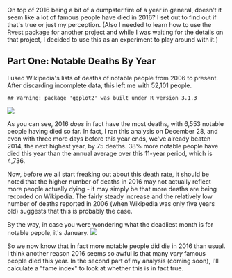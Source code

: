 On top of 2016 being a bit of a dumpster fire of a year in general,
doesn't it seem like a lot of famous people have died in 2016? I set out
to find out if that's true or just my perception. (Also I needed to
learn how to use the Rvest package for another project and while I was
waiting for the details on that project, I decided to use this as an
experiment to play around with it.)

Part One: Notable Deaths By Year
--------------------------------

I used Wikipedia's lists of deaths of notable people from 2006 to
present. After discarding incomplete data, this left me with 52,101
people.

    ## Warning: package 'ggplot2' was built under R version 3.1.3

![](README_files/figure-markdown_strict/unnamed-chunk-1-1.png)

As you can see, 2016 *does* in fact have the most deaths, with 6,553
notable people having died so far. In fact, I ran this analysis on
December 28, and even with three more days before this year ends, we've
already beaten 2014, the next highest year, by 75 deaths. 38% more
notable people have died this year than the annual average over this
11-year period, which is 4,736.

Now, before we all start freaking out about this death rate, it should
be noted that the higher number of deaths in 2016 may not actually
reflect more people actually dying - it may simply be that more deaths
are being recorded on Wikipedia. The fairly steady increase and the
relatively low number of deaths reported in 2006 (when Wikipedia was
only five years old) suggests that this is probably the case.

By the way, in case you were wondering what the deadliest month is for
notable pepole, it's January.
![](README_files/figure-markdown_strict/unnamed-chunk-2-1.png)

So we now know that in fact more notable people did die in 2016 than
usual. I think another reason 2016 seems so awful is that many *very*
famous people died this year. In the second part of my analysis (coming
soon), I'll calculate a "fame index" to look at whether this is in fact
true.
